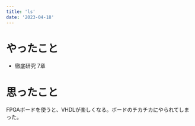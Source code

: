 ```yaml
---
title: 'ls'
date: '2023-04-18'
---
```


# やったこと

- 徹底研究 7章

# 思ったこと


FPGAボードを使うと、VHDLが楽しくなる。ボードのチカチカにやられてしまった。

